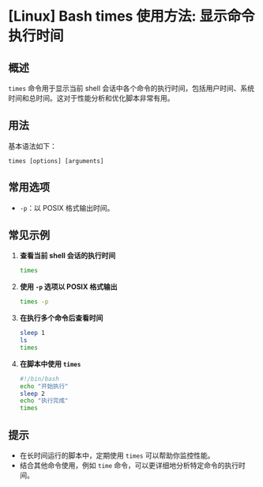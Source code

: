 # [Linux] Bash times 使用方法: 显示命令执行时间

## 概述
`times` 命令用于显示当前 shell 会话中各个命令的执行时间，包括用户时间、系统时间和总时间。这对于性能分析和优化脚本非常有用。

## 用法
基本语法如下：
```
times [options] [arguments]
```

## 常用选项
- `-p`：以 POSIX 格式输出时间。

## 常见示例
1. **查看当前 shell 会话的执行时间**
   ```bash
   times
   ```

2. **使用 `-p` 选项以 POSIX 格式输出**
   ```bash
   times -p
   ```

3. **在执行多个命令后查看时间**
   ```bash
   sleep 1
   ls
   times
   ```

4. **在脚本中使用 `times`**
   ```bash
   #!/bin/bash
   echo "开始执行"
   sleep 2
   echo "执行完成"
   times
   ```

## 提示
- 在长时间运行的脚本中，定期使用 `times` 可以帮助你监控性能。
- 结合其他命令使用，例如 `time` 命令，可以更详细地分析特定命令的执行时间。